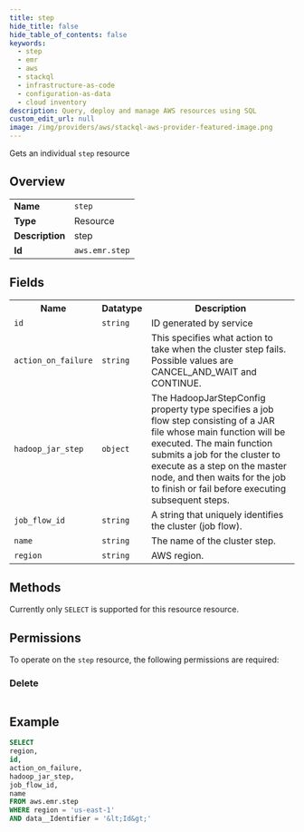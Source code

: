 ```yaml
---
title: step
hide_title: false
hide_table_of_contents: false
keywords:
  - step
  - emr
  - aws
  - stackql
  - infrastructure-as-code
  - configuration-as-data
  - cloud inventory
description: Query, deploy and manage AWS resources using SQL
custom_edit_url: null
image: /img/providers/aws/stackql-aws-provider-featured-image.png
---
```

Gets an individual <code>step</code> resource

## Overview
<table><tbody>
<tr><td><b>Name</b></td><td><code>step</code></td></tr>
<tr><td><b>Type</b></td><td>Resource</td></tr>
<tr><td><b>Description</b></td><td>step</td></tr>
<tr><td><b>Id</b></td><td><code>aws.emr.step</code></td></tr>
</tbody></table>

## Fields
<table><tbody>
<tr><th>Name</th><th>Datatype</th><th>Description</th></tr>
<tr><td><code>id</code></td><td><code>string</code></td><td>ID generated by service</td></tr>
<tr><td><code>action_on_failure</code></td><td><code>string</code></td><td>This specifies what action to take when the cluster step fails. Possible values are CANCEL_AND_WAIT and CONTINUE.</td></tr>
<tr><td><code>hadoop_jar_step</code></td><td><code>object</code></td><td>The HadoopJarStepConfig property type specifies a job flow step consisting of a JAR file whose main function will be executed. The main function submits a job for the cluster to execute as a step on the master node, and then waits for the job to finish or fail before executing subsequent steps.</td></tr>
<tr><td><code>job_flow_id</code></td><td><code>string</code></td><td>A string that uniquely identifies the cluster (job flow).</td></tr>
<tr><td><code>name</code></td><td><code>string</code></td><td>The name of the cluster step.</td></tr>
<tr><td><code>region</code></td><td><code>string</code></td><td>AWS region.</td></tr>

</tbody></table>

## Methods
Currently only <code>SELECT</code> is supported for this resource resource.

## Permissions

To operate on the <code>step</code> resource, the following permissions are required:

### Delete
<pre>
</pre>


## Example
```sql
SELECT
region,
id,
action_on_failure,
hadoop_jar_step,
job_flow_id,
name
FROM aws.emr.step
WHERE region = 'us-east-1'
AND data__Identifier = '&lt;Id&gt;'
```
